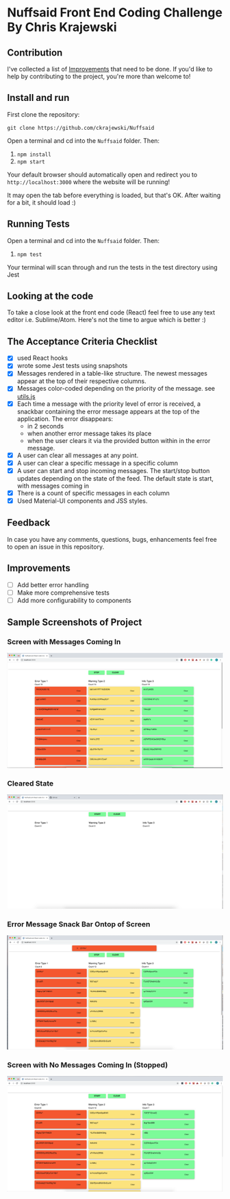 # Nuffsaid Front End Coding Challenge By Chris Krajewski

## Contribution

I've collected a list of [Improvements](#improvements) that need to be done.
If you'd like to help by contributing to the project, you're more than welcome to! 

## Install and run

First clone the repository:

```
git clone https://github.com/ckrajewski/Nuffsaid
```

Open a terminal and cd into the `Nuffsaid` folder. Then:

1. `npm install`
2. `npm start` 

Your default browser should automatically open and redirect you to `http://localhost:3000` where the website will be running!

It may open the tab before everything is loaded, but that's OK. After waiting for a bit, it should load :)


## Running Tests

Open a terminal and cd into the `Nuffsaid` folder. Then:

1. `npm test` 

Your terminal will scan through and run the tests in the test directory using Jest

## Looking at the code

To take a close look at the front end code (React) feel free to use any text editor i.e. Sublime/Atom. Here's not the time to argue which is better :) 

## The Acceptance Criteria Checklist
- [x] used React hooks
- [x] wrote some Jest tests using snapshots
- [x] Messages rendered in a table-like structure. The newest messages appear at the top of their respective columns.
- [x] Messages color-coded depending on the priority of the message. see [utils.js](./src/utils.js)
- [x] Each time a message with the priority level of error is received, a snackbar containing the error message appears at the top of the application. The error disappears:
  - in 2 seconds
  - when another error message takes its place
  - when the user clears it via the provided button within in the 
    error message.
- [x] A user can clear all messages at any point.
- [x]  A user can clear a specific message in a specific column
- [x] A user can start and stop incoming messages. The start/stop button updates depending on the state of the feed. The default state is start, with messages coming in
- [x] There is a count of specific messages in each column
- [x] Used Material-UI components and JSS styles.

## Feedback
In case you have any comments, questions, bugs, enhancements feel free to open an issue in this repository.

## Improvements
- [ ] Add better error handling
- [ ] Make more comprehensive tests
- [ ] Add more configurability to components

## Sample Screenshots of Project

### Screen with Messages Coming In

![Messages Coming In](./screenshots/Nuffsaid_IncomingMessages.png)

### Cleared State

![Cleared State](./screenshots/Nuffsaid_ClearAll.png)

### Error Message Snack Bar Ontop of Screen
![ Error Message Snack Bar](./screenshots/Nuffsaid_ErrorMessage.png)

### Screen with No Messages Coming In  (Stopped) 

![No Messages Coming In](./screenshots/Nuffsaid_StoppedMessages.png)